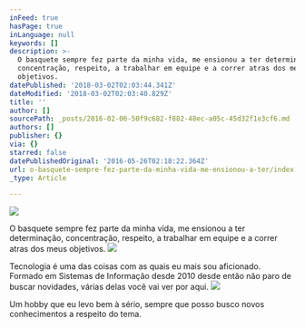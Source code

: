 ```yaml
---
inFeed: true
hasPage: true
inLanguage: null
keywords: []
description: >-
  O basquete sempre fez parte da minha vida, me ensionou a ter determinação,
  concentração, respeito, a trabalhar em equipe e a correr atras dos meus
  objetivos.
datePublished: '2018-03-02T02:03:44.341Z'
dateModified: '2018-03-02T02:03:40.829Z'
title: ''
author: []
sourcePath: _posts/2016-02-06-50f9c682-f882-48ec-a05c-45d32f1e3cf6.md
authors: []
publisher: {}
via: {}
starred: false
datePublishedOriginal: '2016-05-26T02:18:22.364Z'
url: o-basquete-sempre-fez-parte-da-minha-vida-me-ensionou-a-ter/index.html
_type: Article

---
```

![](https://the-grid-user-content.s3-us-west-2.amazonaws.com/e221f897-0f82-4dd5-9127-1cdce72906d6.png)

O basquete sempre fez parte da minha vida, me ensionou a ter determinação, concentração, respeito, a trabalhar em equipe e a correr atras dos meus objetivos.
![](https://the-grid-user-content.s3-us-west-2.amazonaws.com/f961556c-1d16-418b-a020-1cea0380127b.png)

Tecnologia é uma das coisas com as quais eu mais sou aficionado. Formado em Sistemas de Informação desde 2010 desde então não paro de buscar novidades, várias delas você vai ver por aqui.
![](https://the-grid-user-content.s3-us-west-2.amazonaws.com/c505e359-b632-431d-abb2-10e63dae06d6.png)

Um hobby que eu levo bem à sério, sempre que posso busco novos conhecimentos a respeito do tema.